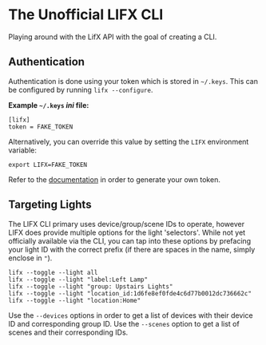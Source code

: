 # The Unofficial LIFX CLI
Playing around with the LifX API with the goal of creating a CLI.

## Authentication
Authentication is done using your token which is stored in `~/.keys`. This can be configured by running `lifx --configure`. 

**Example `~/.keys` *ini* file:**

```
[lifx]
token = FAKE_TOKEN
```

Alternatively, you can override this value by setting the `LIFX` environment variable:

```
export LIFX=FAKE_TOKEN
```

Refer to the [documentation](https://api.developer.lifx.com/reference/authentication) in order to generate your own token.

## Targeting Lights

The LIFX CLI primary uses device/group/scene IDs to operate, however LIFX does provide multiple options for the light 'selectors'. While not yet officially available via the CLI, you can tap into these options by prefacing your light ID with the correct prefix (if there are spaces in the name, simply enclose in `"`).

```
lifx --toggle --light all
lifx --toggle --light "label:Left Lamp"
lifx --toggle --light "group: Upstairs Lights"
lifx --toggle --light "location_id:1d6fe8ef0fde4c6d77b0012dc736662c"
lifx --toggle --light "location:Home"
```

Use the `--devices` options in order to get a list of devices with their device ID and corresponding group ID. Use the `--scenes` option to get a list of scenes and their corresponding IDs.